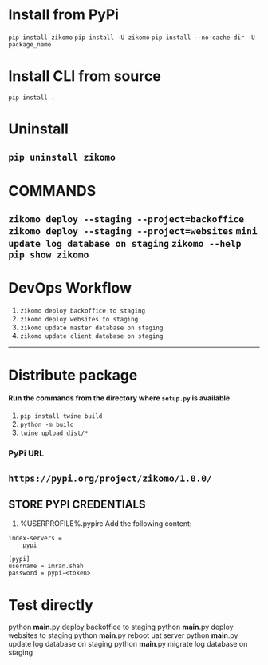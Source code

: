 # Install from PyPi
`pip install zikomo`
`pip install -U zikomo`
`pip install --no-cache-dir -U package_name`

# Install CLI from source
`pip install .`

# Uninstall
`pip uninstall zikomo`
-------------------------------------------------------
# COMMANDS
`zikomo deploy --staging --project=backoffice`
`zikomo deploy --staging --project=websites`
`mini update log database on staging`
`zikomo --help`
`pip show zikomo`
------------------------------------------------------
# DevOps Workflow
1. `zikomo deploy backoffice to staging`
2. `zikomo deploy websites to staging`
3. `zikomo update master database on staging`
4. `zikomo update client database on staging`
------------------------------------------------------
# Distribute package
#### Run the commands from the directory where `setup.py` is available
1. `pip install twine build`
2. `python -m build`
3. `twine upload dist/*`

### PyPi URL
`https://pypi.org/project/zikomo/1.0.0/`
-------------------------------------------------------
## STORE PYPI CREDENTIALS
1. %USERPROFILE%\.pypirc
Add the following content:
```[distutils]
index-servers =
    pypi

[pypi]
username = imran.shah
password = pypi-<token>
```


# Test directly
python __main__.py deploy backoffice to staging
python __main__.py deploy websites to staging
python __main__.py reboot uat server
python __main__.py update log database on staging
python __main__.py migrate log database on staging
